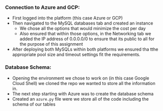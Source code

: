 ### Connection to Azure and GCP:
- First logged into the platform (this case Azure or GCP)
- Then navigated to the MySQL databases tab and created an instance
  - We chose all the options that would minimize the cost per day
  - Also ensured that within those options, in the Networking tab we added the IP address of 0.0.0.0/0 to ensure that its public to all for the purpose of this assignment
- After deploying both MySQLs within both platforms we ensured tha tthe appropriate pool size and timeout settings fit the requirements.
### Database Schema:
- Opening the environment we chose to work on (in this case Google Cloud Shell) we cloned the repo we wanted to store all the information in.
- The next step starting with Azure was to create the database schema 
- Created an ```azure.py``` file were we store all of the code including the schema of our tables
